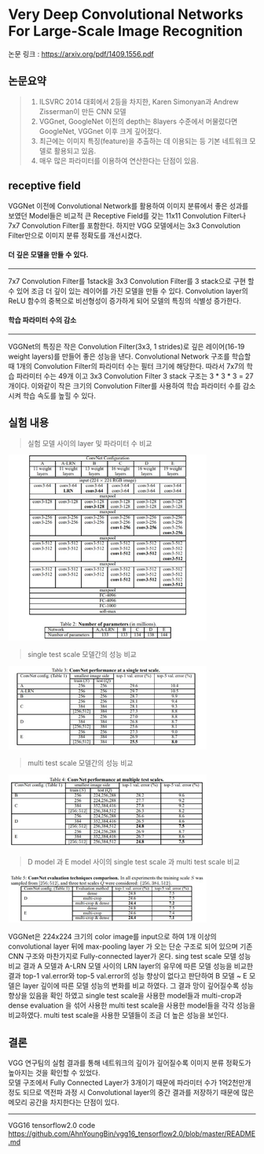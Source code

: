 Very Deep Convolutional Networks For Large-Scale Image Recognition
============================================================================
논문 링크 : <https://arxiv.org/pdf/1409.1556.pdf>   
   
   
   
논문요약
--------
>1. ILSVRC 2014 대회에서 2등을 차지한, Karen Simonyan과 Andrew Zisserman이 만든 CNN 모델
>2. VGGnet, GoogleNet 이전의 depth는 8layers 수준에서 머물렀다면 GoogleNet, VGGnet 이후 크게 깊어졌다. 
>3. 최근에는 이미지 특징(feature)을 추출하는 데 이용되는 등 기본 네트워크 모델로 활용되고 있음.
>4. 매우 많은 파라미터를 이용하여 연산한다는 단점이 있음.

receptive field
---------------
VGGNet 이전에 Convolutional Network를 활용하여 이미지 분류에서 좋은 성과를 보였던 Model들은 비교적 큰 Receptive Field를 갖는 11x11 Convolution Filter나 7x7 Convolution Filter를 포함한다. 하지만 VGG 모델에서는 3x3 Convolution Filter만으로 이미지 분류 정확도를 개선시켰다.   

#### 더 깊은 모델을 만들 수 있다.
---
7x7 Convolution Filter를 1stack을 3x3 Convolution Filter를 3 stack으로 구현 할 수 있어 조금 더 깊이 있는 레이어를 가진  모델을 만들 수 있다. Convolution layer의 ReLU 함수의 중복으로 비선형성이 증가하게 되어 모델의 특징의 식별성 증가한다. 
<br>   
#### 학습 파라미터 수의 감소   
---
VGGNet의 특징은 작은 Convolution Filter(3x3, 1 strides)로 깊은 레이어(16-19 weight layers)를 만들어 좋은 성능을 낸다. Convolutional Network 구조를 학습할 때 1개의 Convolution Filter의 파라미터 수는 필터 크기에 해당한다. 따라서 7x7의 학습 파라미터 수는 49개 이고 3x3 Convolution Filter 3 stack 구조는 3 * 3 * 3 = 27 개이다. 이와같이 작은 크기의 Convolution Filter를 사용하여 학습 파라미터 수를 감소 시켜 학습 속도를 높힐 수 있다.



실험 내용
---------
>실험 모델 사이의 layer 및 파라미터 수 비교   
   
<img src="/image/1.JPG" width="80%" height="80%" title="img1" alt="img1"></img>   
>single test scale 모델간의 성능 비교   
   
<img src="/image/2.JPG" width="80%" height="80%" title="img1" alt="img1"></img>  
> multi test scale 모델간의 성능 비교  
   
<img src="/image/3.JPG" width="80%" height="80%" title="img1" alt="img1"></img>   
>D model 과 E model 사이의 single test scale 과 multi test scale 비교  
   
<img src="/image/4.JPG" width="80%" height="80%" title="img1" alt="img1"></img>   


VGGNet은 224x224 크기의 color image를 input으로 하여 1개 이상의 convolutional layer 뒤에 max-pooling layer 가 오는 단순 구조로 되어 있으며 기존 CNN 구조와 마찬가지로 Fully-connected layer가 온다. sing test scale 모델 성능 비교 결과 A 모델과  A-LRN 모델 사이의 LRN layer의 유무에 따른 모델 성능을 비교한 결과 top-1 val.error와 top-5 val.error의 성능 향상이 없다고 판단하여  B 모델 ~ E 모델은 layer 깊이에 따른 모델 성능의 변화를 비교 하였다. 그 결과 망이 깊어질수록 성능 향상을 있음을 확인 하였고 single test scale을 사용한 model들과 multi-crop과 dense evaluation 을 섞어 사용한 multi test scale을 사용한 model들을 각각 성능을 비교하였다. multi test scale을 사용한 모델들이 조금 더 높은 성능을 보인다.   
   
결론
---------

VGG 연구팀의 실험 결과를 통해 네트워크의 깊이가 깊어질수록 이미지 분류 정확도가 높아지는 것을 확인할 수 있었다.  
모델 구조에서 Fully Connected Layer가 3개이기 때문에 파라미터 수가 1억2천만개 정도 되므로 역전파 과정 시 Convolutional layer의 중간 결과를 저장하기 때문에 많은 메모리 공간을 차지한다는 단점이 있다.   
   
---
VGG16 tensorflow2.0 code <https://github.com/AhnYoungBin/vgg16_tensorflow2.0/blob/master/README.md>
